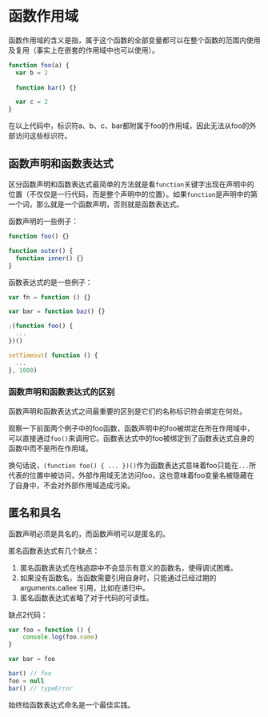 # 函数作用域

函数作用域的含义是指，属于这个函数的全部变量都可以在整个函数的范围内使用及复用（事实上在嵌套的作用域中也可以使用）。

```js
function foo(a) {
  var b = 2
  
  function bar() {}

  var c = 2
}
```

在以上代码中，标识符a、b、c、bar都附属于foo的作用域，因此无法从foo的外部访问这些标识符。

## 函数声明和函数表达式

区分函数声明和函数表达式最简单的方法就是看`function`关键字出现在声明中的位置（不仅仅是一行代码，而是整个声明中的位置）。如果`function`是声明中的第一个词，那么就是一个函数声明，否则就是函数表达式。

函数声明的一些例子：

```js
function foo() {}

function outer() {
  function inner() {}
}
```

函数表达式的是一些例子：

```js
var fn = function () {}

var bar = function baz() {}

;(function foo() {
  ...
})()

setTimeout( function () {
  ...
}, 1000)
```

### 函数声明和函数表达式的区别

函数声明和函数表达式之间最重要的区别是它们的名称标识符会绑定在何处。

观察一下前面两个例子中的foo函数，函数声明中的foo被绑定在所在作用域中，可以直接通过`foo()`来调用它。函数表达式中的foo被绑定到了函数表达式自身的函数中而不是所在作用域。

换句话说，`(function foo() { ... })()`作为函数表达式意味着foo只能在`...`所代表的位置中被访问，外部作用域无法访问foo，这也意味着foo变量名被隐藏在了自身中，不会对外部作用域造成污染。

## 匿名和具名

函数声明必须是具名的，而函数声明可以是匿名的。

匿名函数表达式有几个缺点：

1. 匿名函数表达式在栈追踪中不会显示有意义的函数名，使得调试困难。
2. 如果没有函数名，当函数需要引用自身时，只能通过已经过期的`
`arguments.callee`引用，比如在递归中。
3. 匿名函数表达式省略了对于代码的可读性。

缺点2代码：

```js
var foo = function () {
    console.log(foo.name)
}

var bar = foo

bar() // foo
foo = null
bar() // typeError
```

始终给函数表达式命名是一个最佳实践。

